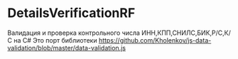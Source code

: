 # DetailsVerificationRF
Валидация и проверка контрольного числа ИНН,КПП,СНИЛС,БИК,Р/С,К/С на C#
Это порт библиотеки https://github.com/Kholenkov/js-data-validation/blob/master/data-validation.js

